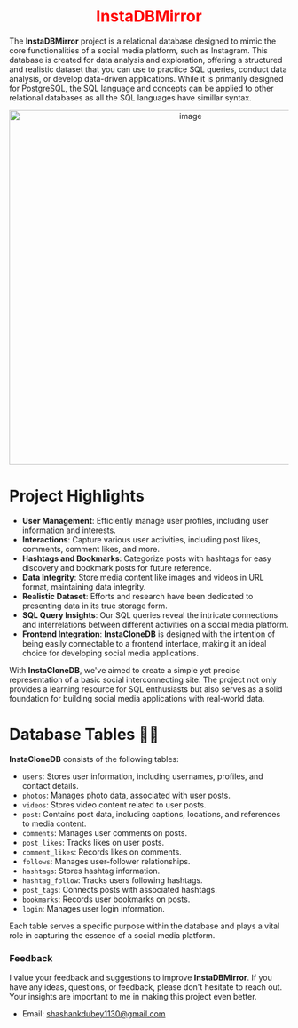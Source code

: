 <div align="center">
  <h1 style="color: red;">InstaDBMirror</h1>
</div>

The **InstaDBMirror** project is a relational database designed to mimic the core functionalities of a social media platform, such as Instagram. This database is created for data analysis and exploration, offering a structured and realistic dataset that you can use to practice SQL queries, conduct data analysis, or develop data-driven applications.  While it is primarily designed for PostgreSQL, the SQL language and concepts can be applied to other relational databases as all the SQL languages have simillar syntax.

<div align="center">
  <img width="638" alt="image" src="https://github.com/Shashank1130/InstaCloneDB/assets/107529934/accc4efe-e9d6-473a-9a4e-13f016e3bf13">
</div>


# Project Highlights

- **User Management**: Efficiently manage user profiles, including user information and interests.
- **Interactions**: Capture various user activities, including post likes, comments, comment likes, and more.
- **Hashtags and Bookmarks**: Categorize posts with hashtags for easy discovery and bookmark posts for future reference.
- **Data Integrity**: Store media content like images and videos in URL format, maintaining data integrity.
- **Realistic Dataset**: Efforts and research have been dedicated to presenting data in its true storage form.
- **SQL Query Insights**: Our SQL queries reveal the intricate connections and interrelations between different activities on a social media platform.
- **Frontend Integration**: **InstaCloneDB** is designed with the intention of being easily connectable to a frontend interface, making it an ideal choice for developing social media applications.

With **InstaCloneDB**, we've aimed to create a simple yet precise representation of a basic social interconnecting site. The project not only provides a learning resource for SQL enthusiasts but also serves as a solid foundation for building social media applications with real-world data.



# Database Tables 🧾🧾

**InstaCloneDB** consists of the following tables:

- `users`: Stores user information, including usernames, profiles, and contact details.
- `photos`: Manages photo data, associated with user posts.
- `videos`: Stores video content related to user posts.
- `post`: Contains post data, including captions, locations, and references to media content.
- `comments`: Manages user comments on posts.
- `post_likes`: Tracks likes on user posts.
- `comment_likes`: Records likes on comments.
- `follows`: Manages user-follower relationships.
- `hashtags`: Stores hashtag information.
- `hashtag_follow`: Tracks users following hashtags.
- `post_tags`: Connects posts with associated hashtags.
- `bookmarks`: Records user bookmarks on posts.
- `login`: Manages user login information.

Each table serves a specific purpose within the database and plays a vital role in capturing the essence of a social media platform.




### Feedback
I value your feedback and suggestions to improve **InstaDBMirror**. If you have any ideas, questions, or feedback, please don't hesitate to reach out. Your insights are important to me in making this project even better.
- Email: [shashankdubey1130@gmail.com](mailto:shashankdubey1130@gmail.com)
